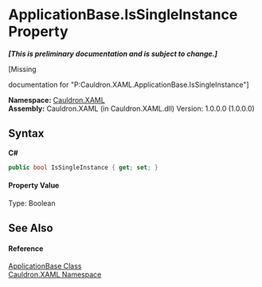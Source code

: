 # ApplicationBase.IsSingleInstance Property 
 _**\[This is preliminary documentation and is subject to change.\]**_

\[Missing <summary> documentation for "P:Cauldron.XAML.ApplicationBase.IsSingleInstance"\]

**Namespace:**&nbsp;<a href="N_Cauldron_XAML">Cauldron.XAML</a><br />**Assembly:**&nbsp;Cauldron.XAML (in Cauldron.XAML.dll) Version: 1.0.0.0 (1.0.0.0)

## Syntax

**C#**<br />
``` C#
public bool IsSingleInstance { get; set; }
```


#### Property Value
Type: Boolean

## See Also


#### Reference
<a href="T_Cauldron_XAML_ApplicationBase">ApplicationBase Class</a><br /><a href="N_Cauldron_XAML">Cauldron.XAML Namespace</a><br />